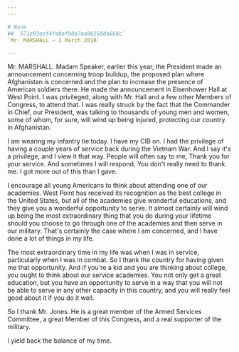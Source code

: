 ```yaml
---
---

# None
## `571e93eef4febef90a7ea96150da668c`
`Mr. MARSHALL — 2 March 2010`

---
```



Mr. MARSHALL. Madam Speaker, earlier this year, the President made an 
announcement concerning troop buildup, the proposed plan where 
Afghanistan is concerned and the plan to increase the presence of 
American soldiers there. He made the announcement in Eisenhower Hall at 
West Point. I was privileged, along with Mr. Hall and a few other 
Members of Congress, to attend that. I was really struck by the fact 
that the Commander in Chief, our President, was talking to thousands of 
young men and women, some of whom, for sure, will wind up being 
injured, protecting our country in Afghanistan.

I am wearing my infantry tie today. I have my CIB on. I had the 
privilege of having a couple years of service back during the Vietnam 
War. And I say it's a privilege, and I view it that way. People will 
often say to me, Thank you for your service. And sometimes I will 
respond, You don't really need to thank me. I got more out of this than 
I gave.

I encourage all young Americans to think about attending one of our 
academies. West Point has received its recognition as the best college 
in the United States, but all of the academies give wonderful 
educations, and they give you a wonderful opportunity to serve. It 
almost certainly will wind up being the most extraordinary thing that 
you do during your lifetime should you choose to go through one of the 
academies and then serve in our military. That's certainly the case 
where I am concerned, and I have done a lot of things in my life.

The most extraordinary time in my life was when I was in service, 
particularly when I was in combat. So I thank the country for having 
given me that opportunity. And if you're a kid and you are thinking 
about college, you ought to think about our service academies. You not 
only get a great education, but you have an opportunity to serve in a 
way that you will not be able to serve in any other capacity in this 
country, and you will really feel good about it if you do it well.

So I thank Mr. Jones. He is a great member of the Armed Services 
Committee, a great Member of this Congress, and a real supporter of the 
military.

I yield back the balance of my time.